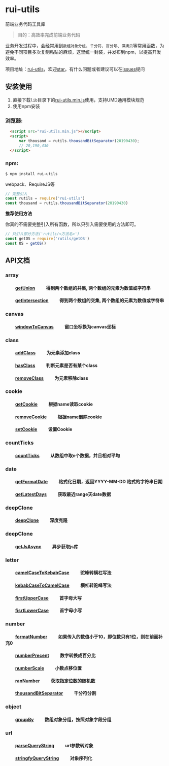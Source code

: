 # rui-utils

前端业务代码工具库  

> 目的：高效率完成前端业务代码

业务开发过程中，会经常用到`数组对象分组`、`千分符`、`百分号`、`深拷贝`等常用函数，为避免不同项目多次复制粘贴的麻烦，这里统一封装，并发布到npm，以提高开发效率。

项目地址：[rui-utils](https://github.com/ruizer/rui-utils)，欢迎[star](https://github.com/ruizer/rui-utils)。有什么问题或者建议可以在[issues](https://github.com/ruizer/rui-utils/issues)提问

## 安装使用

1. 直接下载`lib`目录下的[rui-utils.min.js](https://github.com/ruizer/rui-utils/blob/master/lib/rui-utils.min.js)使用，支持UMD通用模块规范  
2. 使用npm安装

### 浏览器:
``` html
  <script src="rui-utils.min.js"></script>
  <script>
      var thousand = rutils.thousandBitSeparator(20190430);
      // 20,190,430
  </script>
```

### npm:
``` bash
$ npm install rui-utils
```

webpack、RequireJS等

``` javascript
// 完整引入
const rutils = require('rui-utils')
const thousand = rutils.thousandBitSeparator(20190430)
```

**推荐使用方法**  

你真的不需要完整引入所有函数，所以只引入需要使用的方法即可。
``` javascript
// 只引入部分方法('rutils/<方法名>')
const getOS = require('rutils/getOS')
const OS = getOS()
```
## API文档

### array
#### &emsp;&emsp; [getUnion][getUnion] &emsp;&emsp; 得到两个数组的并集, 两个数组的元素为数值或字符串
#### &emsp;&emsp; [getIntersection][getIntersection] &emsp;&emsp; 得到两个数组的交集, 两个数组的元素为数值或字符串

### canvas
#### &emsp;&emsp; [windowToCanvas][windowToCanvas] &emsp;&emsp; 窗口坐标换为canvas坐标

### class
#### &emsp;&emsp; [addClass][addClass] &emsp;&emsp; 为元素添加class
#### &emsp;&emsp; [hasClass][hasClass] &emsp;&emsp; 判断元素是否有某个class
#### &emsp;&emsp; [removeClass][removeClass] &emsp;&emsp; 为元素移除class

### cookie
#### &emsp;&emsp; [getCookie][getCookie] &emsp;&emsp; 根据name读取cookie
#### &emsp;&emsp; [removeCookie][removeCookie] &emsp;&emsp; 根据name删除cookie
#### &emsp;&emsp; [setCookie][setCookie] &emsp;&emsp; 设置Cookie

### countTicks
#### &emsp;&emsp; [countTicks][countTicks] &emsp;&emsp; 从数组中取n个数据，并且相对平均

### date
#### &emsp;&emsp; [getFormatDate][getFormatDate] &emsp;&emsp; 格式化日期，返回YYYY-MM-DD 格式的字符串日期
#### &emsp;&emsp; [getLatestDays][getLatestDays] &emsp;&emsp; 获取最近range天date数据

### deepClone
#### &emsp;&emsp; [deepClone][deepClone] &emsp;&emsp; 深度克隆

### deepClone
#### &emsp;&emsp; [getJsAsync][getJsAsync] &emsp;&emsp; 异步获取js库

### letter
#### &emsp;&emsp; [camelCaseToKebabCase][camelCaseToKebabCase] &emsp;&emsp; 驼峰转横杠写法
#### &emsp;&emsp; [kebabCaseToCamelCase][kebabCaseToCamelCase] &emsp;&emsp; 横杠转驼峰写法
#### &emsp;&emsp; [firstUpperCase][firstUpperCase] &emsp;&emsp; 首字母大写
#### &emsp;&emsp; [fisrtLowerCase][fisrtLowerCase] &emsp;&emsp; 首字母小写

### number
#### &emsp;&emsp; [formatNumber][formatNumber] &emsp;&emsp; 如果传入的数值小于10，即位数只有1位，则在前面补充0
#### &emsp;&emsp; [numberPrecent][numberPrecent] &emsp;&emsp; 数字转换成百分比
#### &emsp;&emsp; [numberScale][numberScale] &emsp;&emsp; 小数点移位置
#### &emsp;&emsp; [ranNumber][ranNumber] &emsp;&emsp; 获取指定位数的随机数
#### &emsp;&emsp; [thousandBitSeparator][thousandBitSeparator] &emsp;&emsp; 千分符分割

### object
#### &emsp;&emsp; [groupBy][groupBy] &emsp;&emsp; 数组对象分组，按照对象字段分组

### url
#### &emsp;&emsp; [parseQueryString][parseQueryString] &emsp;&emsp; url参数转对象
#### &emsp;&emsp; [stringfyQueryString][stringfyQueryString] &emsp;&emsp; 对象序列化


[getUnion]:https://github.com/ruizer/rui-utils/blob/master/src/array/getUnion.js
[getIntersection]:https://github.com/ruizer/rui-utils/blob/master/src/array/getIntersection.js
[windowToCanvas]:https://github.com/ruizer/rui-utils/blob/master/src/canvas/windowToCanvas.js
[addClass]:https://github.com/ruizer/rui-utils/blob/master/src/class/addClass.js
[hasClass]:https://github.com/ruizer/rui-utils/blob/master/src/class/hasClass.js
[removeClass]:https://github.com/ruizer/rui-utils/blob/master/src/class/removeClass.js
[getCookie]:https://github.com/ruizer/rui-utils/blob/master/src/cookie/getCookie.js
[removeCookie]:https://github.com/ruizer/rui-utils/blob/master/src/cookie/removeCookie.js
[setCookie]:https://github.com/ruizer/rui-utils/blob/master/src/cookie/setCookie.js
[countTicks]:https://github.com/ruizer/rui-utils/blob/master/src/countTicks/countTicks.js
[getFormatDate]:https://github.com/ruizer/rui-utils/blob/master/src/date/getFormatDate.js
[getLatestDays]:https://github.com/ruizer/rui-utils/blob/master/src/date/getLatestDays.js
[deepClone]:https://github.com/ruizer/rui-utils/blob/master/src/deepClone/deepClone.js
[getJsAsync]:https://github.com/ruizer/rui-utils/blob/master/src/getJsAsync/getJsAsync.js
[camelCaseToKebabCase]:https://github.com/ruizer/rui-utils/blob/master/src/letter/camelCaseToKebabCase.js
[kebabCaseToCamelCase]:https://github.com/ruizer/rui-utils/blob/master/src/letter/kebabCaseToCamelCase.js
[firstUpperCase]:https://github.com/ruizer/rui-utils/blob/master/src/letter/firstUpperCase.js
[fisrtLowerCase]:https://github.com/ruizer/rui-utils/blob/master/src/letter/fisrtLowerCase.js
[formatNumber]:https://github.com/ruizer/rui-utils/blob/master/src/number/formatNumber.js
[numberPrecent]:https://github.com/ruizer/rui-utils/blob/master/src/number/numberPrecent.js
[numberScale]:https://github.com/ruizer/rui-utils/blob/master/src/number/numberScale.js
[ranNumber]:https://github.com/ruizer/rui-utils/blob/master/src/number/ranNumber.js
[thousandBitSeparator]:https://github.com/ruizer/rui-utils/blob/master/src/number/thousandBitSeparator.js
[groupBy]:https://github.com/ruizer/rui-utils/blob/master/src/object/groupBy.js
[parseQueryString]:https://github.com/ruizer/rui-utils/blob/master/src/url/parseQueryString.js
[stringfyQueryString]:https://github.com/ruizer/rui-utils/blob/master/src/url/stringfyQueryString.js